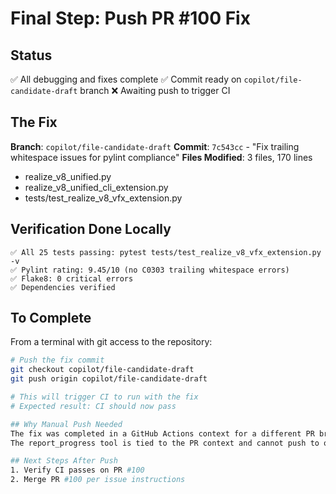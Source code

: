# Final Step: Push PR #100 Fix

## Status
✅ All debugging and fixes complete
✅ Commit ready on `copilot/file-candidate-draft` branch
❌ Awaiting push to trigger CI

## The Fix
**Branch**: `copilot/file-candidate-draft`
**Commit**: `7c543cc` - "Fix trailing whitespace issues for pylint compliance"
**Files Modified**: 3 files, 170 lines
- realize_v8_unified.py
- realize_v8_unified_cli_extension.py
- tests/test_realize_v8_vfx_extension.py

## Verification Done Locally
```
✅ All 25 tests passing: pytest tests/test_realize_v8_vfx_extension.py -v
✅ Pylint rating: 9.45/10 (no C0303 trailing whitespace errors)
✅ Flake8: 0 critical errors
✅ Dependencies verified
```

## To Complete
From a terminal with git access to the repository:

```bash
# Push the fix commit
git checkout copilot/file-candidate-draft
git push origin copilot/file-candidate-draft

# This will trigger CI to run with the fix
# Expected result: CI should now pass

## Why Manual Push Needed
The fix was completed in a GitHub Actions context for a different PR branch.
The report_progress tool is tied to the PR context and cannot push to other branches.

## Next Steps After Push
1. Verify CI passes on PR #100
2. Merge PR #100 per issue instructions

